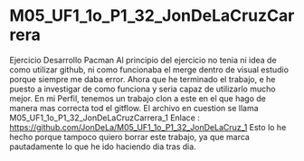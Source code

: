 # M05_UF1_1o_P1_32_JonDeLaCruzCarrera
Ejercicio Desarrollo Pacman
Al principio del ejercicio no tenia ni idea de como utilizar github, ni como funcionaba el merge dentro de visual estudio porque siempre me daba error.
Ahora que he terminado el trabajo, e he puesto a investigar de como funciona y seria  capaz de utilizarlo mucho mejor.
En mi Perfil, tenemos un trabajo clon a este en el que hago de manera mas correcta tod el gitflow. 
El archivo en cuestion se llama M05_UF1_1o_P1_32_JonDeLaCruzCarrera_1
Enlace : https://github.com/JonDeLa/M05_UF1_1o_P1_32_JonDeLaCruz_1
Esto lo he hecho porque tampoco quiero borrar este trabajo, ya que marca pautadamente lo que he ido haciendo dia tras dia.

